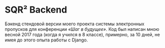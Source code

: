 # SQR² Backend

Бэкенд стендовой версии моего проекта системы электронных пропусков для конференции *«Шаг в будущее»*. Код был написан мною весной 2017 года (когда я учился в 8 классе), примерно, за 10 дней, не имея до этого опыта работы с Django.
